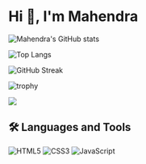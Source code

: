 # Hi 👋, I'm Mahendra

<!-- GitHub Stats -->
![Mahendra's GitHub stats](https://github-readme-stats.vercel.app/api?username=mahendra-04&show_icons=true&theme=github_dark)

<!-- Most Used Languages -->
![Top Langs](https://github-readme-stats.vercel.app/api/top-langs/?username=mahendra-04&layout=compact&theme=github_dark)

<!-- GitHub Streak Stats -->
![GitHub Streak](https://streak-stats.demolab.com?user=mahendra-04&theme=github-dark&hide_border=true)

<!-- GitHub Trophies -->
![trophy](https://github-profile-trophy.vercel.app/?username=mahendra-04&theme=darkhub)

![](https://komarev.com/ghpvc/?username=mahendra-04&color=green)

## 🛠️ Languages and Tools

![HTML5](https://img.shields.io/badge/HTML5-E34F26?style=for-the-badge&logo=html5&logoColor=white)
![CSS3](https://img.shields.io/badge/CSS3-1572B6?style=for-the-badge&logo=css3&logoColor=white)
![JavaScript](https://img.shields.io/badge/JavaScript-323330?style=for-the-badge&logo=javascript&logoColor=F7DF1E)

<!--
**mahendra-04/mahendra-04** is a ✨ _special_ ✨ repository because its `README.md` (this file) appears on your GitHub profile.

Here are some ideas to get you started:

- 🔭 I’m currently working on ...
- 🌱 I’m currently learning ...
- 👯 I’m looking to collaborate on ...
- 🤔 I’m looking for help with ...
- 💬 Ask me about ...
- 📫 How to reach me: ...
- 😄 Pronouns: ...
- ⚡ Fun fact: ...
-->
